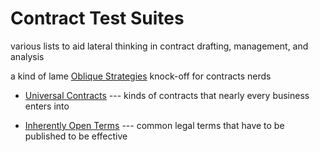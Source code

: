 # Contract Test Suites

various lists to aid lateral thinking in contract drafting, management, and analysis

a kind of lame [Oblique Strategies](https://en.wikipedia.org/wiki/Oblique_Strategies) knock-off for contracts nerds

- [Universal Contracts](./universal.md) --- kinds of contracts that nearly every business enters into

- [Inherently Open Terms](./open.md) --- common legal terms that have to be published to be effective
